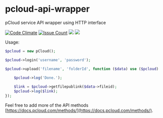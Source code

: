 # pcloud-api-wrapper
pCloud service API wrapper using HTTP interface

[![Code Climate](https://codeclimate.com/github/ilian6806/pcloud-api-wrapper/badges/gpa.svg)](https://codeclimate.com/github/ilian6806/pcloud-api-wrapper) [![Issue Count](https://codeclimate.com/github/ilian6806/pcloud-api-wrapper/badges/issue_count.svg)](https://codeclimate.com/github/ilian6806/pcloud-api-wrapper) ![](https://img.shields.io/gemnasium/mathiasbynens/he.svg) ![](https://img.shields.io/npm/l/express.svg)



Usage:

```php
$pcloud = new pCloud();

$pcloud->login('username', 'password');

$pcloud->upload('filename', 'folderId', function ($data) use ($pcloud) {

    $pcloud->log('Done.');
    
    $link = $pcloud->getfilepublink($data->fileid);
    $pcloud->log($link);
});
```

Feel free to add more of the API methods [https://docs.pcloud.com/methods/](https://docs.pcloud.com/methods/).
